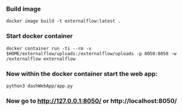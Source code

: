 ### Build image
``docker image build -t externalflow:latest .``

### Start docker container
``docker container run -ti --rm -v $HOME/externalflow/uploads:/externalflow/uploads -p 8050:8050 -w /externalflow externalflow``

### Now within the docker container start the web app:
``python3 dashWebApp/app.py``

### Now go to http://127.0.0.1:8050/ or http://localhost:8050/